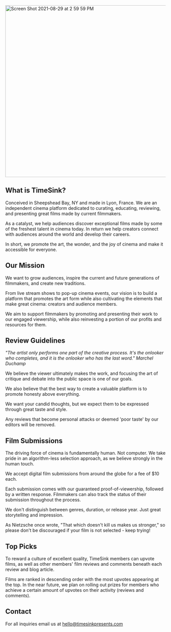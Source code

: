 <img width="540" alt="Screen Shot 2021-08-29 at 2 59 59 PM" src="https://user-images.githubusercontent.com/63470294/131251169-1264e72b-2fa7-4297-bfee-5f948baa5911.png">

## What is TimeSink?

Conceived in Sheepshead Bay, NY and made in Lyon, France. We are an independent cinema platform dedicated to curating, educating, reviewing, and presenting great films made by current filmmakers.

As a catalyst, we help audiences discover exceptional films made by some of the freshest talent in cinema today. In return we help creators connect with audiences around the world and develop their careers.

In short, we promote the art, the wonder, and the joy of cinema and make it accessible for everyone.

## Our Mission

We want to grow audiences, inspire the current and future generations of filmmakers, and create new traditions.

From live stream shows to pop-up cinema events, our vision is to build a platform that promotes the art form while also cultivating the elements that make great cinema: creators and audience members.

We aim to support filmmakers by promoting and presenting their work to our engaged viewership, while also reinvesting a portion of our profits and resources for them.

## Review Guidelines

<i> "The artist only performs one part of the creative process. It's the onlooker who completes, and it is the onlooker who has the last word." Marchel Duchamp </i>

We believe the viewer ultimately makes the work, and focusing the art of critique and debate into the public space is one of our goals.

We also believe that the best way to create a valuable platform is to promote honesty above everything.

We want your candid thoughts, but we expect them to be expressed through great taste and style.

Any reviews that become personal attacks or deemed 'poor taste' by our editors will be removed.

## Film Submissions

The driving force of cinema is fundamentally human. Not computer. We take pride in an algorithm-less selection approach, as we believe strongly in the human touch.

We accept digital film submissions from around the globe for a fee of $10 each.

Each submission comes with our guaranteed proof-of-viewership, followed by a written response. Filmmakers can also track the status of their submission throughout the process.

We don't distinguish between genres, duration, or release year. Just great storytelling and impression.

As Nietzsche once wrote, "That which doesn't kill us makes us stronger," so please don't be discouraged if your film is not selected - keep trying!

## Top Picks

To reward a culture of excellent quality, TimeSink members can upvote films, as well as other members' film reviews and comments beneath each review and blog article.

Films are ranked in descending order with the most upvotes appearing at the top. In the near future, we plan on rolling out prizes for members who achieve a certain amount of upvotes on their activity (reviews and comments).

## Contact

For all inquiries email us at hello@timesinkpresents.com



